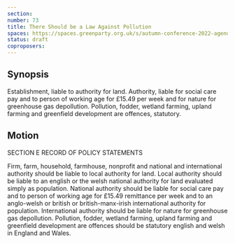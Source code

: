 ```yaml
---
section:
number: 73
title: There Should be a Law Against Pollution
spaces: https://spaces.greenparty.org.uk/s/autumn-conference-2022-agenda-forum/?contentId=97530
status: draft
coproposers:
---
```

## Synopsis
Establishment, liable to authority for land. Authority, liable for social care pay and to person of working age for £15.49 per week and for nature for greenhouse gas depollution. Pollution, fodder, wetland farming, upland farming and greenfield development are offences, statutory.

## Motion
SECTION E RECORD OF POLICY STATEMENTS

Firm, farm, household, farmhouse, nonprofit and national and international authority should be liable to local authority for land. Local authority should be liable to an english or the welsh national authority for land evaluated simply as population. National authority should be liable for social care pay and to person of working age for £15.49 remittance per week and to an anglo-welsh or british or british-manx-irish international authority for population. International authority should be liable for nature for greenhouse gas depollution. Pollution, fodder, wetland farming, upland farming and greenfield development are offences should be statutory english and welsh in England and Wales.
